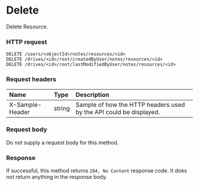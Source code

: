 # Delete

Delete Resource.
### HTTP request
```http
DELETE /users/<objectId>/notes/resources/<id>
DELETE /drives/<id>/root/createdByUser/notes/resources/<id>
DELETE /drives/<id>/root/lastModifiedByUser/notes/resources/<id>

```
### Request headers
| Name       | Type | Description|
|:---------------|:--------|:----------|
| X-Sample-Header  | string  | Sample of how the HTTP headers used by the API could be displayed.|

### Request body
Do not supply a request body for this method.


### Response
If successful, this method returns `204, No Content` response code. It does not return anything in the response body.


<!-- uuid: bbc51b65-0a9a-4415-8ded-8396d47680ab
2015-10-09 17:14:37 UTC -->